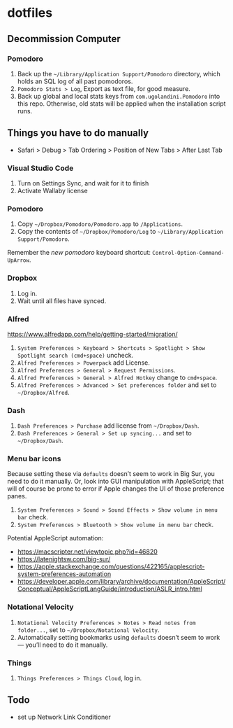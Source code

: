 # dotfiles

## Decommission Computer

### Pomodoro

1. Back up the `~/Library/Application Support/Pomodoro` directory, which holds an SQL log of all past pomodoros.
2. `Pomodoro Stats > Log`, Export as text file, for good measure.
3. Back up global and local stats keys from `com.ugolandini.Pomodoro` into this repo. Otherwise, old stats will be applied when the installation script runs.

## Things you have to do manually

- Safari > Debug > Tab Ordering > Position of New Tabs > After Last Tab

### Visual Studio Code

1. Turn on Settings Sync, and wait for it to finish
2. Activate Wallaby license

### Pomodoro

1. Copy `~/Dropbox/Pomodoro/Pomodoro.app` to `/Applications`.
2. Copy the contents of `~/Dropbox/Pomodoro/Log` to `~/Library/Application Support/Pomodoro`.

Remember the *new pomodoro* keyboard shortcut: `Control-Option-Command-UpArrow`.

### Dropbox

1. Log in.
2. Wait until all files have synced.

### Alfred
https://www.alfredapp.com/help/getting-started/migration/
1. `System Preferences > Keyboard > Shortcuts > Spotlight > Show Spotlight search (cmd+space)` uncheck.
2. `Alfred Preferences > Powerpack` add License.
3. `Alfred Preferences > General > Request Permissions`.
4. `Alfred Preferences > General > Alfred Hotkey` change to `cmd+space`.
5. `Alfred Preferences > Advanced > Set preferences folder` and set to `~/Dropbox/Alfred`.

### Dash

1. `Dash Preferences > Purchase` add license from `~/Dropbox/Dash`.
2. `Dash Preferences > General > Set up syncing...` and set to `~/Dropbox/Dash`.

### Menu bar icons

Because setting these via `defaults` doesn’t seem to work in Big Sur, you need to do it manually. Or, look into GUI manipulation with AppleScript; that will of course be prone to error if Apple changes the UI of those preference panes.

1. `System Preferences > Sound > Sound Effects > Show volume in menu bar` check.
2. `System Preferences > Bluetooth > Show volume in menu bar` check.

Potential AppleScript automation:
- https://macscripter.net/viewtopic.php?id=46820
- https://latenightsw.com/big-sur/
- https://apple.stackexchange.com/questions/422165/applescript-system-preferences-automation
- https://developer.apple.com/library/archive/documentation/AppleScript/Conceptual/AppleScriptLangGuide/introduction/ASLR_intro.html

### Notational Velocity

1. `Notational Velocity Preferences > Notes > Read notes from folder...`, set to `~/Dropbox/Notational Velocity`.
2. Automatically setting bookmarks using `defaults` doesn’t seem to work — you’ll need to do it manually.

### Things

1. `Things Preferences > Things Cloud`, log in.

## Todo

- set up Network Link Conditioner